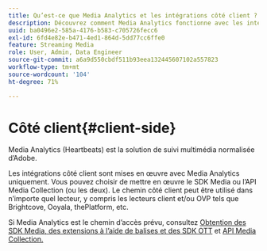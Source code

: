 ```yaml
---
title: Qu’est-ce que Media Analytics et les intégrations côté client ?
description: Découvrez comment Media Analytics fonctionne avec les intégrations côté client et le SDK Media et/ou l’API Media Collection.
uuid: ba0496e2-585a-4176-b583-c705726fecc6
exl-id: 6fd4e82e-b471-4ed1-864d-5dd77cc6ffe0
feature: Streaming Media
role: User, Admin, Data Engineer
source-git-commit: a6a9d550cbdf511b93eea132445607102a557823
workflow-type: tm+mt
source-wordcount: '104'
ht-degree: 71%

---
```


# Côté client{#client-side}

Media Analytics (Heartbeats) est la solution de suivi multimédia normalisée d’Adobe.

Les intégrations côté client sont mises en œuvre avec Media Analytics uniquement. Vous pouvez choisir de mettre en œuvre le SDK Media ou l’API Media Collection (ou les deux). Le chemin côté client peut être utilisé dans n’importe quel lecteur, y compris les lecteurs client et/ou OVP tels que Brightcove, Ooyala, thePlatform, etc.

Si Media Analytics est le chemin d’accès prévu, consultez [Obtention des SDK Media, des extensions à l’aide de balises et des SDK OTT](/help/getting-started/download-sdks.md) et [API Media Collection.](/help/implementation/media-collection-api/mc-api-overview.md)
